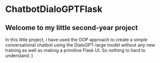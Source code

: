 # ChatbotDialoGPTFlask
## Welcome to my little second-year project
  In this little project, i have used the OOP approach to create a simple conversational chatbot using the DialoGPT-large model without any new training as well as making 
  a primitive Flask UI.
  So nothing to hard to understand :)
  
